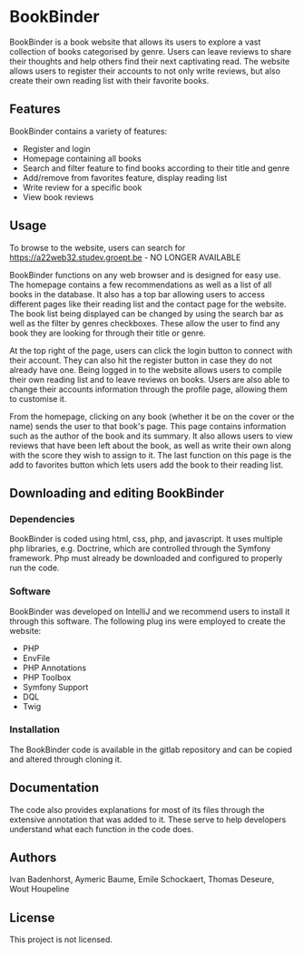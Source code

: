 # BookBinder

BookBinder is a book website that allows its users to explore a vast collection of books categorised by genre. Users can leave reviews to share their thoughts and help others find their next captivating read. The website allows users to register their accounts to not only write reviews, but also create their own reading list with their favorite books. 

## Features

BookBinder contains a variety of features:
* Register and login 
* Homepage containing all books
* Search and filter feature to find books according to their title and genre
* Add/remove from favorites feature, display reading list
* Write review for a specific book
* View book reviews 

## Usage 

To browse to the website, users can search for https://a22web32.studev.groept.be - NO LONGER AVAILABLE

BookBinder functions on any web browser and is designed for easy use. The homepage contains a few recommendations as well as a list of all books in the database. It also has a top bar allowing users to access different pages like their reading list and the contact page for the website. The book list being displayed can be changed by using the search bar as well as the filter by genres checkboxes. These allow the user to find any book they are looking for through their title or genre. 

At the top right of the page, users can click the login button to connect with their account. They can also hit the register button in case they do not already have one. Being logged in to the website allows users to compile their own reading list and to leave reviews on books. Users are also able to change their accounts information through the profile page, allowing them to customise it. 

From the homepage, clicking on any book (whether it be on the cover or the name) sends the user to that book's page. This page contains information such as the author of the book and its summary. It also allows users to view reviews that have been left about the book, as well as write their own along with the score they wish to assign to it. The last function on this page is the add to favorites button which lets users add the book to their reading list. 

## Downloading and editing BookBinder

### Dependencies

BookBinder is coded using html, css, php, and javascript. It uses multiple php libraries, e.g. Doctrine, which are controlled through the Symfony framework. Php must already be downloaded and configured to properly run the code. 

### Software

BookBinder was developed on IntelliJ and we recommend users to install it through this software. The following plug ins were employed to create the website:
* PHP
* EnvFile
* PHP Annotations
* PHP Toolbox
* Symfony Support
* DQL
* Twig

### Installation

The BookBinder code is available in the gitlab repository and can be copied and altered through cloning it. 

## Documentation

The code also provides explanations for most of its files through the extensive annotation that was added to it. These serve to help developers understand what each function in the code does. 

## Authors

Ivan Badenhorst, Aymeric Baume, Emile Schockaert, Thomas Deseure, Wout Houpeline

## License

This project is not licensed.


